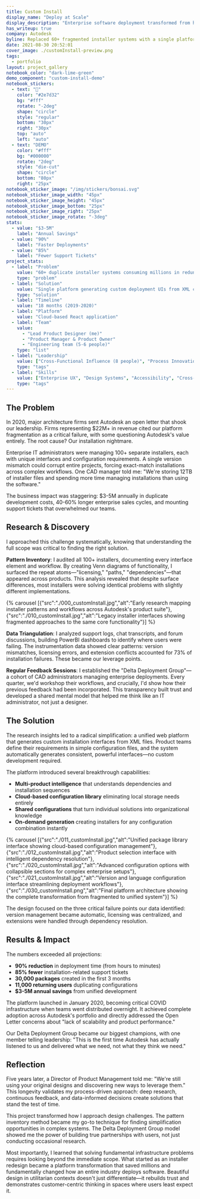 ```yaml
---
title: Custom Install
display_name: "Deploy at Scale"
display_description: "Enterprise software deployment transformed from hours to minutes"
has_writeup: true
company: Autodesk
byline: Replaced 60+ fragmented installer systems with a single platform that generates custom UIs from XML—saving Autodesk millions in duplicate development work
date: 2021-08-30 20:52:01
cover_image: ./customInstall-preview.png
tags:
  - portfolio
layout: project_gallery
notebook_color: "dark-lime-green"
demo_component: "custom-install-demo"
notebook_stickers:
  - text: "🌲"
    color: "#2e7d32"
    bg: "#fff"
    rotate: "-2deg"
    shape: "circle"
    style: "regular"
    bottom: "30px"
    right: "30px"
    top: "auto"
    left: "auto"
  - text: "DEMO"
    color: "#fff"
    bg: "#000000"
    rotate: "2deg"
    style: "die-cut"
    shape: "circle"
    bottom: "80px"
    right: "25px"
notebook_sticker_image: "/img/stickers/bonsai.svg"
notebook_sticker_image_width: "45px"
notebook_sticker_image_height: "45px"
notebook_sticker_image_bottom: "25px"
notebook_sticker_image_right: "25px"
notebook_sticker_image_rotate: "-3deg"
stats:
  - value: "$3-5M"
    label: "Annual Savings"
  - value: "90%"
    label: "Faster Deployments"
  - value: "85%"
    label: "Fewer Support Tickets"
project_stats:
  - label: "Problem"
    value: "60+ duplicate installer systems consuming millions in redundant development"
    type: "problem"
  - label: "Solution"
    value: "Single platform generating custom deployment UIs from XML configuration"
    type: "solution"
  - label: "Timeline"
    value: "18 months (2019-2020)"
  - label: "Platform"
    value: "Cloud-based React application"
  - label: "Team"
    value: 
      - "Lead Product Designer (me)"
      - "Product Manager & Product Owner"
      - "Engineering team (5-6 people)"
    type: "list"
  - label: "Leadership"
    value: ["Cross-Functional Influence (8 people)", "Process Innovation: Research Partnership Program", "Strategic Impact: Platform Transformation", "Stakeholder Education: Delta Deployment Group", "Change Management: Enterprise Adoption"]
    type: "tags"
  - label: "Skills"
    value: ["Enterprise UX", "Design Systems", "Accessibility", "Cross-platform Design", "Service Design", "React"]
    type: "tags"
---
```



## The Problem

In 2020, major architecture firms sent Autodesk an open letter that shook our leadership. Firms representing $22M+ in revenue cited our platform fragmentation as a critical failure, with some questioning Autodesk's value entirely. The root cause? Our installation nightmare.

Enterprise IT administrators were managing 100+ separate installers, each with unique interfaces and configuration requirements. A single version mismatch could corrupt entire projects, forcing exact-match installations across complex workflows. One CAD manager told me: "We're storing 12TB of installer files and spending more time managing installations than using the software."

The business impact was staggering: $3-5M annually in duplicate development costs, 40-60% longer enterprise sales cycles, and mounting support tickets that overwhelmed our teams.

## Research & Discovery

I approached this challenge systematically, knowing that understanding the full scope was critical to finding the right solution.

**Pattern Inventory**: I audited all 100+ installers, documenting every interface element and workflow. By creating Venn diagrams of functionality, I surfaced the repeat atoms—"licensing," "paths," "dependencies"—that appeared across products. This analysis revealed that despite surface differences, most installers were solving identical problems with slightly different implementations.

{% carousel [{"src":"./000_customInstall.jpg","alt":"Early research mapping installer patterns and workflows across Autodesk's product suite"},{"src":"./010_customInstall.jpg","alt":"Legacy installer interfaces showing fragmented approaches to the same core functionality"}] %}

**Data Triangulation**: I analyzed support logs, chat transcripts, and forum discussions, building PowerBI dashboards to identify where users were failing. The instrumentation data showed clear patterns: version mismatches, licensing errors, and extension conflicts accounted for 73% of installation failures. These became our leverage points.

**Regular Feedback Sessions**: I established the "Delta Deployment Group"—a cohort of CAD administrators managing enterprise deployments. Every quarter, we'd workshop their workflows, and crucially, I'd show how their previous feedback had been incorporated. This transparency built trust and developed a shared mental model that helped me think like an IT administrator, not just a designer.

## The Solution

The research insights led to a radical simplification: a unified web platform that generates custom installation interfaces from XML files. Product teams define their requirements in simple configuration files, and the system automatically generates consistent, powerful interfaces—no custom development required.

The platform introduced several breakthrough capabilities:

- **Multi-product intelligence** that understands dependencies and installation sequences
- **Cloud-based configuration library** eliminating local storage needs entirely
- **Shared configurations** that turn individual solutions into organizational knowledge
- **On-demand generation** creating installers for any configuration combination instantly

{% carousel [{"src":"./011_customInstall.jpg","alt":"Unified package library interface showing cloud-based configuration management"},{"src":"./012_customInstall.jpg","alt":"Product selection interface with intelligent dependency resolution"},{"src":"./020_customInstall.jpg","alt":"Advanced configuration options with collapsible sections for complex enterprise setups"},{"src":"./021_customInstall.jpg","alt":"Version and language configuration interface streamlining deployment workflows"},{"src":"./030_customInstall.png","alt":"Final platform architecture showing the complete transformation from fragmented to unified system"}] %}

The design focused on the three critical failure points our data identified: version management became automatic, licensing was centralized, and extensions were handled through dependency resolution.

## Results & Impact

The numbers exceeded all projections:

- **90% reduction** in deployment time (from hours to minutes)
- **85% fewer** installation-related support tickets
- **30,000 packages** created in the first 3 months
- **11,000 returning users** duplicating configurations
- **$3-5M annual savings** from unified development

The platform launched in January 2020, becoming critical COVID infrastructure when teams went distributed overnight. It achieved complete adoption across Autodesk's portfolio and directly addressed the Open Letter concerns about "lack of scalability and product performance."

Our Delta Deployment Group became our biggest champions, with one member telling leadership: "This is the first time Autodesk has actually listened to us and delivered what we need, not what they think we need."

## Reflection

Five years later, a Director of Product Management told me: "We're still using your original designs and discovering new ways to leverage them." This longevity validates my process-driven approach: deep research, continuous feedback, and data-informed decisions create solutions that stand the test of time.

This project transformed how I approach design challenges. The pattern inventory method became my go-to technique for finding simplification opportunities in complex systems. The Delta Deployment Group model showed me the power of building true partnerships with users, not just conducting occasional research.

Most importantly, I learned that solving fundamental infrastructure problems requires looking beyond the immediate scope. What started as an installer redesign became a platform transformation that saved millions and fundamentally changed how an entire industry deploys software. Beautiful design in utilitarian contexts doesn't just differentiate—it rebuilds trust and demonstrates customer-centric thinking in spaces where users least expect it.
